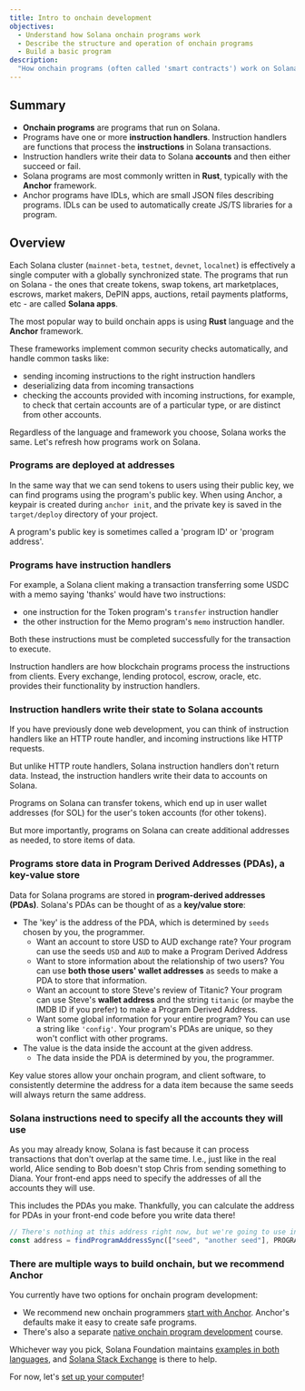 ```yaml
---
title: Intro to onchain development
objectives:
  - Understand how Solana onchain programs work
  - Describe the structure and operation of onchain programs
  - Build a basic program
description:
  "How onchain programs (often called 'smart contracts') work on Solana."
---
```


## Summary

- **Onchain programs** are programs that run on Solana.
- Programs have one or more **instruction handlers**. Instruction handlers are
  functions that process the **instructions** in Solana transactions.
- Instruction handlers write their data to Solana **accounts** and then either
  succeed or fail.
- Solana programs are most commonly written in **Rust**, typically with the
  **Anchor** framework.
- Anchor programs have IDLs, which are small JSON files describing programs.
  IDLs can be used to automatically create JS/TS libraries for a program.

## Overview

Each Solana cluster (`mainnet-beta`, `testnet`, `devnet`, `localnet`) is
effectively a single computer with a globally synchronized state. The programs
that run on Solana - the ones that create tokens, swap tokens, art marketplaces,
escrows, market makers, DePIN apps, auctions, retail payments platforms, etc -
are called **Solana apps**.

The most popular way to build onchain apps is using **Rust** language and the
**Anchor** framework.

These frameworks implement common security checks automatically, and handle
common tasks like:

- sending incoming instructions to the right instruction handlers
- deserializing data from incoming transactions
- checking the accounts provided with incoming instructions, for example, to
  check that certain accounts are of a particular type, or are distinct from
  other accounts.

Regardless of the language and framework you choose, Solana works the same.
Let's refresh how programs work on Solana.



### Programs are deployed at addresses

In the same way that we can send tokens to users using their public key, we can
find programs using the program's public key. When using Anchor, a keypair is
created during `anchor init`, and the private key is saved in the
`target/deploy` directory of your project.

A program's public key is sometimes called a 'program ID' or 'program address'.

### Programs have instruction handlers

For example, a Solana client making a transaction transferring some USDC with a
memo saying 'thanks' would have two instructions:

- one instruction for the Token program's `transfer` instruction handler
- the other instruction for the Memo program's `memo` instruction handler.

Both these instructions must be completed successfully for the transaction to
execute.

Instruction handlers are how blockchain programs process the instructions from
clients. Every exchange, lending protocol, escrow, oracle, etc. provides their
functionality by instruction handlers.

### Instruction handlers write their state to Solana accounts

If you have previously done web development, you can think of instruction
handlers like an HTTP route handler, and incoming instructions like HTTP
requests.

But unlike HTTP route handlers, Solana instruction handlers don't return data.
Instead, the instruction handlers write their data to accounts on Solana.

Programs on Solana can transfer tokens, which end up in user wallet addresses
(for SOL) for the user's token accounts (for other tokens).

But more importantly, programs on Solana can create additional addresses as
needed, to store items of data.

### Programs store data in Program Derived Addresses (PDAs), a key-value store

Data for Solana programs are stored in **program-derived addresses (PDAs)**.
Solana's PDAs can be thought of as a **key/value store**:

- The 'key' is the address of the PDA, which is determined by `seeds` chosen by
  you, the programmer.
  - Want an account to store USD to AUD exchange rate? Your program can use the
    seeds `USD` and `AUD` to make a Program Derived Address
  - Want to store information about the relationship of two users? You can use
    **both those users' wallet addresses** as seeds to make a PDA to store that
    information.
  - Want an account to store Steve's review of Titanic? Your program can use
    Steve's **wallet address** and the string `titanic` (or maybe the IMDB ID if
    you prefer) to make a Program Derived Address.
  - Want some global information for your entire program? You can use a string
    like `'config'`. Your program's PDAs are unique, so they won't conflict with
    other programs.
- The value is the data inside the account at the given address.
  - The data inside the PDA is determined by you, the programmer.

Key value stores allow your onchain program, and client software, to
consistently determine the address for a data item because the same seeds will
always return the same address.

### Solana instructions need to specify all the accounts they will use

As you may already know, Solana is fast because it can process transactions that
don't overlap at the same time. I.e., just like in the real world, Alice sending
to Bob doesn't stop Chris from sending something to Diana. Your front-end apps
need to specify the addresses of all the accounts they will use.

This includes the PDAs you make. Thankfully, you can calculate the address for
PDAs in your front-end code before you write data there!

```typescript
// There's nothing at this address right now, but we're going to use in our transaction
const address = findProgramAddressSync(["seed", "another seed"], PROGRAM_ID);
```

### There are multiple ways to build onchain, but we recommend Anchor

You currently have two options for onchain program development:

- We recommend new onchain programmers
  [start with Anchor](/content/courses/onchain-development/intro-to-anchor).
  Anchor's defaults make it easy to create safe programs.
- There's also a separate
  [native onchain program development](/content/courses/native-onchain-development)
  course.

Whichever way you pick, Solana Foundation maintains
[examples in both languages](https://github.com/solana-developers/program-examples),
and [Solana Stack Exchange](https://solana.stackexchange.com/) is there to help.

For now, let's
[set up your computer](/content/courses/onchain-development/local-setup)!
